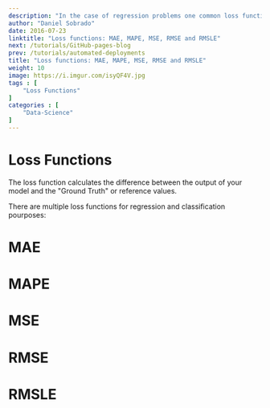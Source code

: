 ```yaml
---
description: "In the case of regression problems one common loss function is RMSE, this isn´t a good choice for classification use cases... MSE is arguaby the most common loss fuction for regression problems. Lets understand the differences..."
author: "Daniel Sobrado"
date: 2016-07-23
linktitle: "Loss functions: MAE, MAPE, MSE, RMSE and RMSLE"
next: /tutorials/GitHub-pages-blog
prev: /tutorials/automated-deployments
title: "Loss functions: MAE, MAPE, MSE, RMSE and RMSLE"
weight: 10
image: https://i.imgur.com/isyQF4V.jpg
tags : [
    "Loss Functions"
]
categories : [
    "Data-Science"
]
---
```



# Loss Functions

The loss function calculates the difference between the output of your model and the "Ground Truth" or reference values.

There are multiple loss functions for regression and classification pourposes:

# MAE
# MAPE
# MSE
# RMSE
# RMSLE
